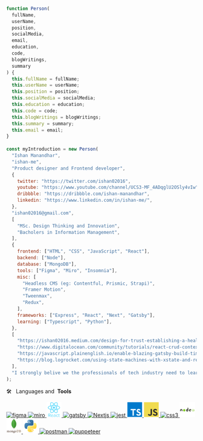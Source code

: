 ```javascript

function Person(
  fullName,
  userName,
  position,
  socialMedia,
  email,
  education,
  code,
  blogWritings,
  summary
) {
  this.fullName = fullName;
  this.userName = userName;
  this.position = position;
  this.socialMedia = socialMedia;
  this.education = education;
  this.code = code;
  this.blogWritings = blogWritings;
  this.summary = summary;
  this.email = email;
}

const myIntroduction = new Person(
  "Ishan Manandhar",
  "ishan-me",
  "Product designer and Frontend developer",
  {
    twitter: "https://twitter.com/ishan02016",
    youtube: "https://www.youtube.com/channel/UCS3-MF_4ADqglU2OSly4vIw",
    dribbble: "https://dribbble.com/ishan-manandhar",
    linkedin: "https://www.linkedin.com/in/ishan-me/",
  },
  "ishan02016@gmail.com",
  [
    "MSc. Design Thinking and Innovation",
    "Bacholers in Information Management",
  ],
  {
    frontend: ["HTML", "CSS", "JavaScript", "React"],
    backend: ["Node"],
    database: ["MongoDB"],
    tools: ["Figma", "Miro", "Insomnia"],
    misc: [
      "Headless CMS (eg: Contentful, Prismic, Strapi)",
      "Framer Motion",
      "Tweenmax",
      "Redux",
    ],
    frameworks: ["Express", "React", "Next", "Gatsby"],
    learning: ["Typescript", "Python"],
  },
  [
    "https://ishan02016.medium.com/design-for-trust-establishing-a-healthy-relationship-with-your-users-87fa3e1a2f2d",
    "https://www.digitalocean.com/community/tutorials/react-crud-context-hooks",
    "https://javascript.plainenglish.io/enable-blazing-gatsby-build-time-with-incremental-builds-6f93935b05c2",
    "https://blog.logrocket.com/using-state-machines-with-xstate-and-react/",
  ],
  "I strongly belive we the professionals of tech industry need to learn and innovate. There is constant change in the technologies in the tech market where we need to update ourselves with. The only thing that is constant is change. Talking about me, I would call myself an intersection of developer(Fr) and designer. I like front-end development with React/Gatsby/Next/Svelte. I love trying out new technologies and update with modern tools helping our lives more easier."
); 

```


🛠️ &nbsp;&nbsp;Languages&nbsp;and&nbsp; **Tools**

<p align="left"> <a href="http://figma.com/" target="_blank"> <img src="https://cdn.freebiesupply.com/logos/large/2x/figma-1-logo-png-transparent.png" alt="figma" width="40" height="40"/> </a> <a href="https://miro.com/" target="_blank"> <img src=https://static.crozdesk.com/web_app_library/providers/logos/000/009/164/box/miro-1579760975-logo.png?1579760975" alt="miro" width="40" height="40"/> </a>  <a href="https://reactjs.org/" target="_blank"> <img src="https://raw.githubusercontent.com/devicons/devicon/master/icons/react/react-original-wordmark.svg" alt="react" width="40" height="40"/> </a><a href="https://www.gatsbyjs.org/" target="_blank"> <img src="https://seeklogo.com/images/G/gatsby-logo-1A245AD37F-seeklogo.com.png" alt="gatsby" width="40" height="40"/> </a><a href="https://nextjs.org/" target="_blank"> <img src="https://assets.coderrocketfuel.com/next-js-article-thumbnail.png" alt="Nextjs" width="40" height="40"/> </a><a href="https://jestjs.io" target="_blank"> <img src="https://www.vectorlogo.zone/logos/jestjsio/jestjsio-icon.svg" alt="jest" width="40" height="40"/> </a><a href="https://www.typescriptlang.org/" target="_blank"> <img src="https://raw.githubusercontent.com/devicons/devicon/master/icons/typescript/typescript-original.svg" alt="typescript" width="40" height="40"/> </a> <a href="https://developer.mozilla.org/en-US/docs/Web/JavaScript" target="_blank"> <img src="https://raw.githubusercontent.com/devicons/devicon/master/icons/javascript/javascript-original.svg" alt="javascript" width="40" height="40"/> </a><a href="https://www.w3schools.com/css/" target="_blank"> <img src="https://cdn.iconscout.com/icon/free/png-256/node-js-1174925.png" alt="css3" width="40" height="40"/> </a></a> <a href="https://nodejs.org" target="_blank"> <img src="https://raw.githubusercontent.com/devicons/devicon/master/icons/nodejs/nodejs-original-wordmark.svg" alt="nodejs" width="40" height="40"/> </a><a href="https://www.mongodb.com/" target="_blank"> <img src="https://raw.githubusercontent.com/devicons/devicon/master/icons/mongodb/mongodb-original-wordmark.svg" alt="mongodb" width="40" height="40"/> </a><a href="https://www.python.org" target="_blank"> <img src="https://raw.githubusercontent.com/devicons/devicon/master/icons/python/python-original.svg" alt="python" width="40" height="40"/> </a><a href="https://postman.com" target="_blank"> <img src="https://www.vectorlogo.zone/logos/getpostman/getpostman-icon.svg" alt="postman" width="40" height="40"/> </a> <a href="https://github.com/puppeteer/puppeteer" target="_blank"> <img src="https://www.vectorlogo.zone/logos/pptrdev/pptrdev-official.svg" alt="puppeteer" width="40" height="40"/> </a></p>

